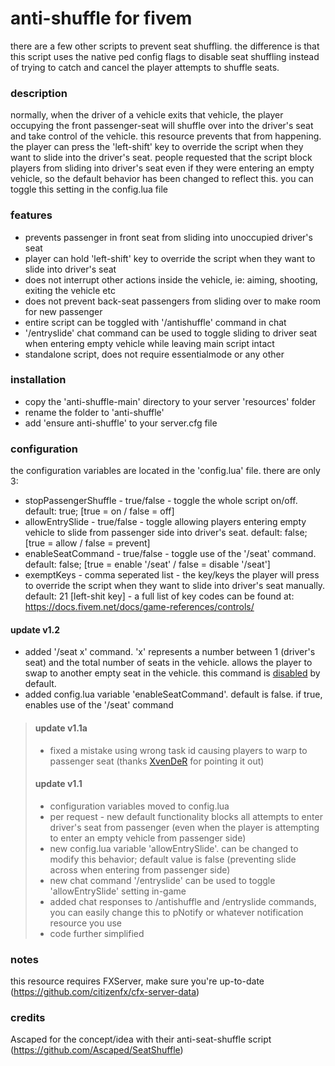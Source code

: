 # anti-shuffle for fivem
there are a few other scripts to prevent seat shuffling. the difference is that this script uses the native ped config flags to disable seat shuffling instead of trying to catch and cancel the player attempts to shuffle seats.

### description
normally, when the driver of a vehicle exits that vehicle, the player occupying the front passenger-seat will shuffle over into the driver's seat and take control of the vehicle. this resource prevents that from happening. the player can press the 'left-shift' key to override the script when they want to slide into the driver's seat. people requested that the script block players from sliding into driver's seat even if they were entering an empty vehicle, so the default behavior has been changed to reflect this. you can toggle this setting in the config.lua file

### features
* prevents passenger in front seat from sliding into unoccupied driver's seat
* player can hold 'left-shift' key to override the script when they want to slide into driver's seat
* does not interrupt other actions inside the vehicle, ie: aiming, shooting, exiting the vehicle etc
* does not prevent back-seat passengers from sliding over to make room for new passenger
* entire script can be toggled with '/antishuffle' command in chat
* '/entryslide' chat command can be used to toggle sliding to driver seat when entering empty vehicle while leaving main script intact
* standalone script, does not require essentialmode or any other

### installation
* copy the 'anti-shuffle-main' directory to your server 'resources' folder
* rename the folder to 'anti-shuffle'
* add 'ensure anti-shuffle' to your server.cfg file

### configuration
the configuration variables are located in the 'config.lua' file. there are only 3:
* stopPassengerShuffle  - true/false  - toggle the whole script on/off. default: true; [true = on / false = off]
* allowEntrySlide - true/false  - toggle allowing players entering empty vehicle to slide from passenger side into driver's seat. default: false; [true = allow / false = prevent]
* enableSeatCommand - true/false - toggle use of the '/seat' command. default: false; [true = enable '/seat' / false = disable '/seat']
* exemptKeys  - comma seperated list  - the key/keys the player will press to override the script when they want to slide into driver's seat manually. default: 21 [left-shit key]  - a full list of key codes can be found at: https://docs.fivem.net/docs/game-references/controls/

#### update v1.2
 * added '/seat x' command. 'x' represents a number between 1 (driver's seat) and the total number of seats in the vehicle. allows the player to swap to another empty seat in the vehicle. this command is <u>disabled</u> by default.
 * added config.lua variable 'enableSeatCommand'. default is false. if true, enables use of the '/seat' command
>#### update v1.1a
> * fixed a mistake using wrong task id causing players to warp to passenger seat (thanks <a href="https://github.com/XvenDeR">XvenDeR</a> for pointing it out)
>#### update v1.1
> * configuration variables moved to config.lua
> * per request - new default functionality blocks all attempts to enter driver's seat from passenger (even when the player is attempting to enter an empty vehicle from passenger side)
> * new config.lua variable 'allowEntrySlide'. can be changed to modify this behavior; default value is false (preventing slide across when entering from passenger side)
> * new chat command '/entryslide' can be used to toggle 'allowEntrySlide' setting in-game
> * added chat responses to /antishuffle and /entryslide commands, you can easily change this to pNotify or whatever notification resource you use
> * code further simplified

### notes
this resource requires FXServer, make sure you're up-to-date (https://github.com/citizenfx/cfx-server-data)

### credits
Ascaped for the concept/idea with their anti-seat-shuffle script (https://github.com/Ascaped/SeatShuffle)
